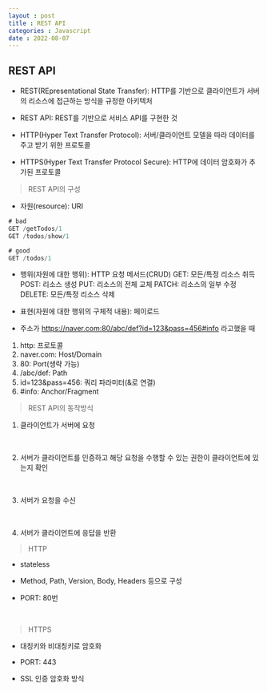 ```yaml
---
layout : post
title : REST API
categories : Javascript
date : 2022-08-07
---
```


## REST API

* REST(REpresentational State Transfer): HTTP를 기반으로 클라이언트가 서버의 리소스에 접근하는 방식을 규정한 아키텍처

* REST API: REST를 기반으로 서비스 API를 구현한 것

* HTTP(Hyper Text Transfer Protocol): 서버/클라이언트 모델을 따라 데이터를 주고 받기 위한 프로토콜

* HTTPS(Hyper Text Transfer Protocol Secure): HTTP에 데이터 암호화가 추가된 프로토콜

> REST API의 구성

* 자원(resource): URI
```javascript
# bad
GET /getTodos/1
GET /todos/show/1

# good
GET /todos/1
```

* 행위(자원에 대한 행위): HTTP 요청 메서드(CRUD)
 GET: 모든/특정 리소스 취득
 POST: 리소스 생성
 PUT: 리소스의 전체 교체
 PATCH: 리소스의 일부 수정
 DELETE: 모든/특정 리소스 삭제

* 표현(자원에 대한 행위의 구체적 내용): 페이로드

* 주소가 https://naver.com:80/abc/def?id=123&pass=456#info 라고했을 때<br>
1. http: 프로토콜
2. naver.com: Host/Domain
3. 80: Port(생략 가능)
4. /abc/def: Path
5. id=123&pass=456: 쿼리 파라미터(&로 연결)
6. #info: Anchor/Fragment 

> REST API의 동작방식

1. 클라이언트가 서버에 요청

<br>

2. 서버가 클라이언트를 인증하고 해당 요청을 수행할 수 있는 권한이 클라이언트에 있는지 확인

<br>

3. 서버가 요청을 수신

<br>

4. 서버가 클라이언트에 응답을 반환

> HTTP

* stateless

* Method, Path, Version, Body, Headers 등으로 구성

* PORT: 80번

<br>

> HTTPS

* 대칭키와 비대칭키로 암호화

* PORT: 443

* SSL 인증 암호화 방식



